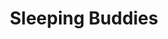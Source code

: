 ---
title: "Sleeping Buddies"
draft: false
slug: "sleeping-buddies"
weight: "12"
thumbnail: "thumbnail_sleeping-buddies.jpg"
mainpage: true
related: true

block_project: {
	description: "(description coming soon)",
	# fontcolor: "#fff",
	work: [ 
		{class: "gallery-col-12", path: "illustration_sleeping-buddies-01.jpg"},
		{text: true, class: "gallery-col-12", content: "Behind the scenes:"},
		{class: "gallery-col-3", path: "illustration_sleeping-buddies-03.png"},
		{class: "gallery-col-3", path: "illustration_sleeping-buddies-04.png"},
		{class: "gallery-col-3", path: "illustration_sleeping-buddies-05.png"},
		{class: "gallery-col-3", path: "illustration_sleeping-buddies-06.png"},
	]
}

---